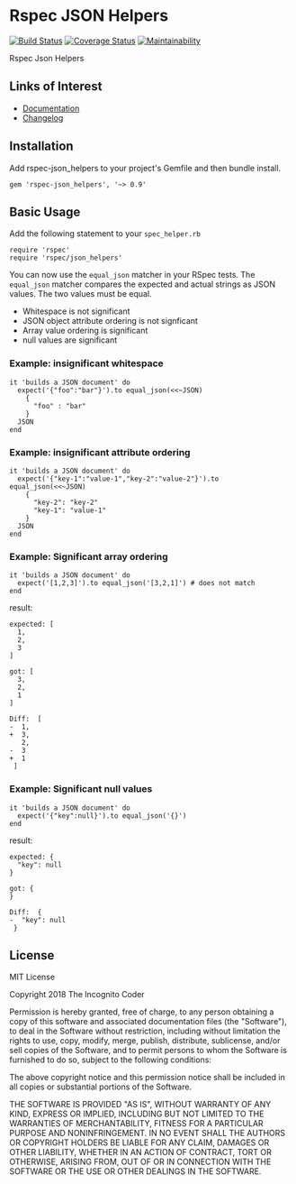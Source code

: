 # Rspec JSON Helpers

[![Build Status](https://travis-ci.org/theincognitocoder/rspec-json_helpers.svg?branch=master)](https://travis-ci.org/theincognitocoder/rspec-json_helpers)
[![Coverage Status](https://coveralls.io/repos/github/theincognitocoder/rspec-json_helpers/badge.svg?branch=master)](https://coveralls.io/github/theincognitocoder/rspec-json_helpers?branch=master)
[![Maintainability](https://api.codeclimate.com/v1/badges/f9ac56f41cd6333d98ee/maintainability)](https://codeclimate.com/github/theincognitocoder/rspec-json_helpers/maintainability)

Rspec Json Helpers

## Links of Interest

* [Documentation](https://www.rubydoc.info/github/theincognitocoder/rspec-json_helpers/master)
* [Changelog](https://github.com/theincognitocoder/rspec-json_helpers/blob/master/CHANGELOG.md)

## Installation

Add rspec-json_helpers to your project's Gemfile and then bundle install.

    gem 'rspec-json_helpers', '~> 0.9'

## Basic Usage

Add the following statement to your `spec_helper.rb`

    require 'rspec'
    require 'rspec/json_helpers'

You can now use the `equal_json` matcher in your RSpec tests. The `equal_json`
matcher compares the expected and actual strings as JSON values. The two
values must be equal.

* Whitespace is not significant
* JSON object attribute ordering is not signficant
* Array value ordering is significant
* null values are significant

### Example: insignificant whitespace

    it 'builds a JSON document' do
      expect('{"foo":"bar"}').to equal_json(<<~JSON)
        {
          "foo" : "bar"
        }
      JSON
    end

### Example: insignificant attribute ordering

    it 'builds a JSON document' do
      expect('{"key-1":"value-1","key-2":"value-2"}').to equal_json(<<~JSON)
        {
          "key-2": "key-2"
          "key-1": "value-1"
        }
      JSON
    end

### Example: Significant array ordering

    it 'builds a JSON document' do
      expect('[1,2,3]').to equal_json('[3,2,1]') # does not match
    end

result:

    expected: [
      1,
      2,
      3
    ]

    got: [
      3,
      2,
      1
    ]

    Diff:  [
    -  1,
    +  3,
       2,
    -  3
    +  1
     ]

### Example: Significant null values

    it 'builds a JSON document' do
      expect('{"key":null}').to equal_json('{}')
    end

result:

    expected: {
      "key": null
    }

    got: {
    }

    Diff:  {
    -  "key": null
     }

## License

MIT License

Copyright 2018 The Incognito Coder

Permission is hereby granted, free of charge, to any person obtaining a copy
of this software and associated documentation files (the "Software"), to deal
in the Software without restriction, including without limitation the rights
to use, copy, modify, merge, publish, distribute, sublicense, and/or sell
copies of the Software, and to permit persons to whom the Software is furnished
to do so, subject to the following conditions:

The above copyright notice and this permission notice shall be included in
all copies or substantial portions of the Software.

THE SOFTWARE IS PROVIDED "AS IS", WITHOUT WARRANTY OF ANY KIND, EXPRESS OR
IMPLIED, INCLUDING BUT NOT LIMITED TO THE WARRANTIES OF MERCHANTABILITY,
FITNESS FOR A PARTICULAR PURPOSE AND NONINFRINGEMENT. IN NO EVENT SHALL THE
AUTHORS OR COPYRIGHT HOLDERS BE LIABLE FOR ANY CLAIM, DAMAGES OR OTHER
LIABILITY, WHETHER IN AN ACTION OF CONTRACT, TORT OR OTHERWISE, ARISING FROM,
OUT OF OR IN CONNECTION WITH THE SOFTWARE OR THE USE OR OTHER DEALINGS IN THE
SOFTWARE.
